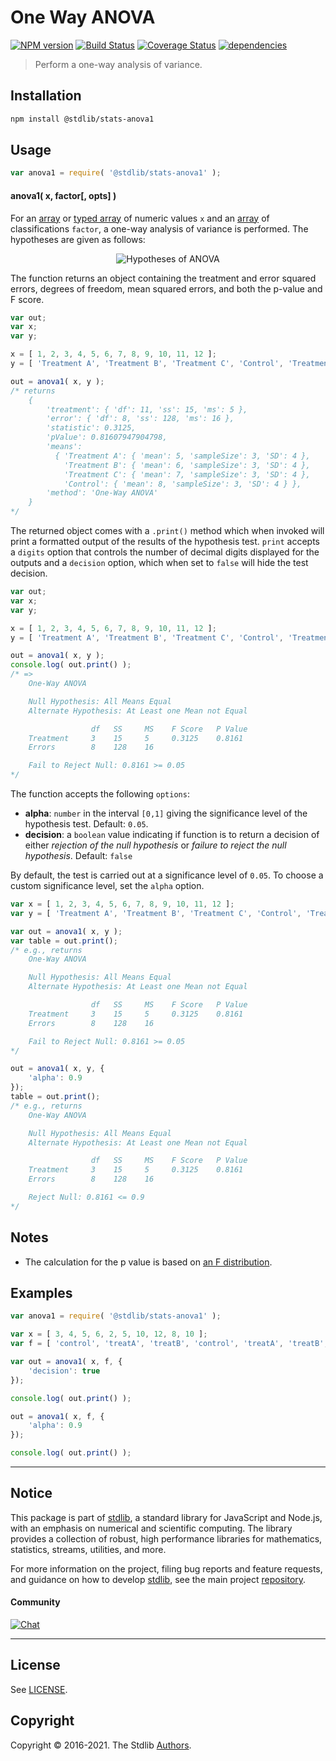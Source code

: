 <!--

@license Apache-2.0

Copyright (c) 2018 The Stdlib Authors.

Licensed under the Apache License, Version 2.0 (the "License");
you may not use this file except in compliance with the License.
You may obtain a copy of the License at

   http://www.apache.org/licenses/LICENSE-2.0

Unless required by applicable law or agreed to in writing, software
distributed under the License is distributed on an "AS IS" BASIS,
WITHOUT WARRANTIES OR CONDITIONS OF ANY KIND, either express or implied.
See the License for the specific language governing permissions and
limitations under the License.

-->

# One Way ANOVA

[![NPM version][npm-image]][npm-url] [![Build Status][test-image]][test-url] [![Coverage Status][coverage-image]][coverage-url] [![dependencies][dependencies-image]][dependencies-url]

> Perform a one-way analysis of variance.

<section class="installation">

## Installation

```bash
npm install @stdlib/stats-anova1
```

</section>

<section class="usage">

## Usage

```javascript
var anova1 = require( '@stdlib/stats-anova1' );
```

#### anova1( x, factor\[, opts] )

For an [array][mdn-array] or [typed array][mdn-typed-array] of numeric values `x` and an [array][mdn-array] of classifications `factor`, a one-way analysis of variance is performed. The hypotheses are given as follows:

<!-- <equation class="equation" label="eq:hypotheses" align="center" raw="\begin{align*} H_{0}:& \; \mu_{1} = \mu_{2} = \dots = \mu_{k} \\ H_{a}:& \; \text{at least one} \; \mu_{i} \; \text{not equal to the others} \end{align*}" alt="Hypotheses of ANOVA"> -->

<div class="equation" align="center" data-raw-text="\begin{align*} H_{0}:&amp; \; \mu_{1} = \mu_{2} = \dots = \mu_{k} \\ H_{a}:&amp; \; \text{at least one} \; \mu_{i} \; \text{not equal to the others} \end{align*}" data-equation="eq:hypotheses">
    <img src="https://cdn.jsdelivr.net/gh/stdlib-js/stdlib@7e0a95722efd9c771b129597380c63dc6715508b/lib/node_modules/@stdlib/stats/anova1/docs/img/equation_hypotheses.svg" alt="Hypotheses of ANOVA">
    <br>
</div>

<!-- </equation> -->

The function returns an object containing the treatment and error squared errors, degrees of freedom, mean squared errors, and both the p-value and F score.

```javascript
var out;
var x;
var y;

x = [ 1, 2, 3, 4, 5, 6, 7, 8, 9, 10, 11, 12 ];
y = [ 'Treatment A', 'Treatment B', 'Treatment C', 'Control', 'Treatment A', 'Treatment B', 'Treatment C', 'Control', 'Treatment A', 'Treatment B', 'Treatment C', 'Control' ];

out = anova1( x, y );
/* returns
    {
        'treatment': { 'df': 11, 'ss': 15, 'ms': 5 },
        'error': { 'df': 8, 'ss': 128, 'ms': 16 },
        'statistic': 0.3125,
        'pValue': 0.81607947904798,
        'means':
          { 'Treatment A': { 'mean': 5, 'sampleSize': 3, 'SD': 4 },
            'Treatment B': { 'mean': 6, 'sampleSize': 3, 'SD': 4 },
            'Treatment C': { 'mean': 7, 'sampleSize': 3, 'SD': 4 },
            'Control': { 'mean': 8, 'sampleSize': 3, 'SD': 4 } },
        'method': 'One-Way ANOVA'
    }
*/
```

The returned object comes with a `.print()` method which when invoked will print a formatted output of the results of the hypothesis test. `print` accepts a `digits` option that controls the number of decimal digits displayed for the outputs and a `decision` option, which when set to `false` will hide the test decision.

```javascript
var out;
var x;
var y;

x = [ 1, 2, 3, 4, 5, 6, 7, 8, 9, 10, 11, 12 ];
y = [ 'Treatment A', 'Treatment B', 'Treatment C', 'Control', 'Treatment A', 'Treatment B', 'Treatment C', 'Control', 'Treatment A', 'Treatment B', 'Treatment C', 'Control' ];

out = anova1( x, y );
console.log( out.print() );
/* =>
    One-Way ANOVA

    Null Hypothesis: All Means Equal
    Alternate Hypothesis: At Least one Mean not Equal

                  df   SS     MS    F Score   P Value
    Treatment     3    15     5     0.3125    0.8161
    Errors        8    128    16

    Fail to Reject Null: 0.8161 >= 0.05
*/
```

The function accepts the following `options`:

-   **alpha**: `number` in the interval `[0,1]` giving the significance level of the hypothesis test. Default: `0.05`.
-   **decision**: a `boolean` value indicating if function is to return a decision of either _rejection of the null hypothesis_ or _failure to reject the null hypothesis_. Default: `false`

By default, the test is carried out at a significance level of `0.05`. To choose a custom significance level, set the `alpha` option.

```javascript
var x = [ 1, 2, 3, 4, 5, 6, 7, 8, 9, 10, 11, 12 ];
var y = [ 'Treatment A', 'Treatment B', 'Treatment C', 'Control', 'Treatment A', 'Treatment B', 'Treatment C', 'Control', 'Treatment A', 'Treatment B', 'Treatment C', 'Control' ];

var out = anova1( x, y );
var table = out.print();
/* e.g., returns
    One-Way ANOVA

    Null Hypothesis: All Means Equal
    Alternate Hypothesis: At Least one Mean not Equal

                  df   SS     MS    F Score   P Value
    Treatment     3    15     5     0.3125    0.8161
    Errors        8    128    16

    Fail to Reject Null: 0.8161 >= 0.05
*/

out = anova1( x, y, {
    'alpha': 0.9
});
table = out.print();
/* e.g., returns
    One-Way ANOVA

    Null Hypothesis: All Means Equal
    Alternate Hypothesis: At Least one Mean not Equal

                  df   SS     MS    F Score   P Value
    Treatment     3    15     5     0.3125    0.8161
    Errors        8    128    16

    Reject Null: 0.8161 <= 0.9
*/
```

</section>

<!-- /.usage -->

<section class="notes">

## Notes

-   The calculation for the p value is based on [an F distribution][anova-nist].

</section>

<!-- /.notes -->

<section class="examples">

## Examples

<!-- eslint no-undef: "error" -->

```javascript
var anova1 = require( '@stdlib/stats-anova1' );

var x = [ 3, 4, 5, 6, 2, 5, 10, 12, 8, 10 ];
var f = [ 'control', 'treatA', 'treatB', 'control', 'treatA', 'treatB', 'control', 'treatA', 'treatB', 'control' ];

var out = anova1( x, f, {
    'decision': true
});

console.log( out.print() );

out = anova1( x, f, {
    'alpha': 0.9
});

console.log( out.print() );
```

</section>

<!-- /.examples -->


<section class="main-repo" >

* * *

## Notice

This package is part of [stdlib][stdlib], a standard library for JavaScript and Node.js, with an emphasis on numerical and scientific computing. The library provides a collection of robust, high performance libraries for mathematics, statistics, streams, utilities, and more.

For more information on the project, filing bug reports and feature requests, and guidance on how to develop [stdlib][stdlib], see the main project [repository][stdlib].

#### Community

[![Chat][chat-image]][chat-url]

---

## License

See [LICENSE][stdlib-license].


## Copyright

Copyright &copy; 2016-2021. The Stdlib [Authors][stdlib-authors].

</section>

<!-- /.stdlib -->

<!-- Section for all links. Make sure to keep an empty line after the `section` element and another before the `/section` close. -->

<section class="links">

[npm-image]: http://img.shields.io/npm/v/@stdlib/stats-anova1.svg
[npm-url]: https://npmjs.org/package/@stdlib/stats-anova1

[test-image]: https://github.com/stdlib-js/stats-anova1/actions/workflows/test.yml/badge.svg
[test-url]: https://github.com/stdlib-js/stats-anova1/actions/workflows/test.yml

[coverage-image]: https://img.shields.io/codecov/c/github/stdlib-js/stats-anova1/main.svg
[coverage-url]: https://codecov.io/github/stdlib-js/stats-anova1?branch=main

[dependencies-image]: https://img.shields.io/david/stdlib-js/stats-anova1.svg
[dependencies-url]: https://david-dm.org/stdlib-js/stats-anova1/main

[chat-image]: https://img.shields.io/gitter/room/stdlib-js/stdlib.svg
[chat-url]: https://gitter.im/stdlib-js/stdlib/

[stdlib]: https://github.com/stdlib-js/stdlib

[stdlib-authors]: https://github.com/stdlib-js/stdlib/graphs/contributors

[stdlib-license]: https://raw.githubusercontent.com/stdlib-js/stats-anova1/main/LICENSE

[mdn-array]: https://developer.mozilla.org/en-US/docs/Web/JavaScript/Reference/Global_Objects/Array

[mdn-typed-array]: https://developer.mozilla.org/en-US/docs/Web/JavaScript/Typed_arrays

[anova-nist]: https://www.itl.nist.gov/div898/handbook/ppc/section2/ppc231.htm

</section>

<!-- /.links -->
